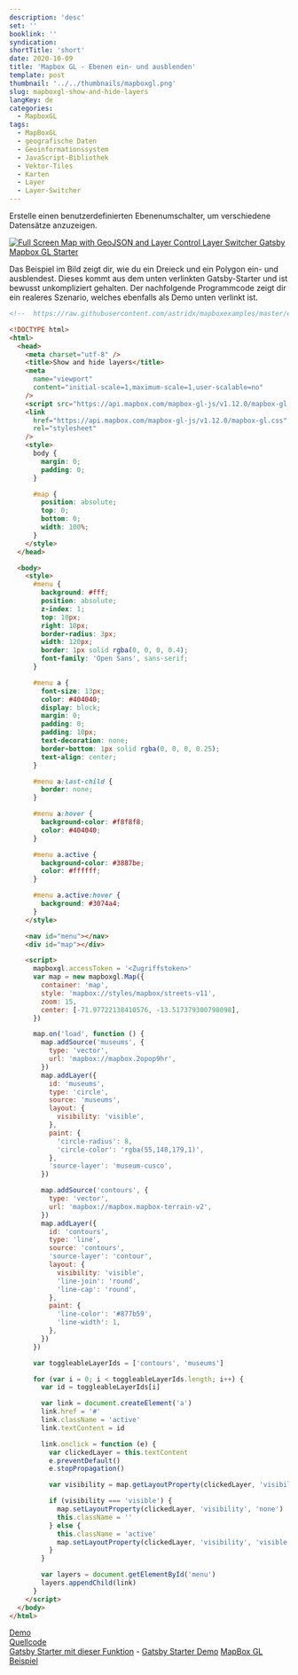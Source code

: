 ```yaml
---
description: 'desc'
set: ''
booklink: ''
syndication:
shortTitle: 'short'
date: 2020-10-09
title: 'Mapbox GL - Ebenen ein- und ausblenden'
template: post
thumbnail: '../../thumbnails/mapboxgl.png'
slug: mapboxgl-show-and-hide-layers
langKey: de
categories:
  - MapboxGL
tags:
  - MapBoxGL
  - geografische Daten
  - Geoinformationssystem
  - JavaScript-Bibliothek
  - Vektor-Tiles
  - Karten
  - Layer
  - Layer-Switcher
---
```


Erstelle einen benutzerdefinierten Ebenenumschalter, um verschiedene Datensätze anzuzeigen.

[![Full Screen Map with GeoJSON and Layer Control Layer Switcher Gatsby Mapbox GL Starter](https://user-images.githubusercontent.com/9974686/97810146-15a64600-1c72-11eb-8043-2ddf5c0e81f6.png)](https://astridx.github.io/gatsbystarter/gatsby-starter-mapbox-examples/map-show-and-hide-layers)

Das Beispiel im Bild zeigt dir, wie du ein Dreieck und ein Polygon ein- und ausblendest. Dieses kommt aus dem unten verlinkten Gatsby-Starter und ist bewusst unkompliziert gehalten. Der nachfolgende Programmcode zeigt dir ein realeres Szenario, welches ebenfalls als Demo unten verlinkt ist.

```html {numberLines: -2}
<!--  https://raw.githubusercontent.com/astridx/mapboxexamples/master/examples/show-and-hide-layers.html -->

<!DOCTYPE html>
<html>
  <head>
    <meta charset="utf-8" />
    <title>Show and hide layers</title>
    <meta
      name="viewport"
      content="initial-scale=1,maximum-scale=1,user-scalable=no"
    />
    <script src="https://api.mapbox.com/mapbox-gl-js/v1.12.0/mapbox-gl.js"></script>
    <link
      href="https://api.mapbox.com/mapbox-gl-js/v1.12.0/mapbox-gl.css"
      rel="stylesheet"
    />
    <style>
      body {
        margin: 0;
        padding: 0;
      }

      #map {
        position: absolute;
        top: 0;
        bottom: 0;
        width: 100%;
      }
    </style>
  </head>

  <body>
    <style>
      #menu {
        background: #fff;
        position: absolute;
        z-index: 1;
        top: 10px;
        right: 10px;
        border-radius: 3px;
        width: 120px;
        border: 1px solid rgba(0, 0, 0, 0.4);
        font-family: 'Open Sans', sans-serif;
      }

      #menu a {
        font-size: 13px;
        color: #404040;
        display: block;
        margin: 0;
        padding: 0;
        padding: 10px;
        text-decoration: none;
        border-bottom: 1px solid rgba(0, 0, 0, 0.25);
        text-align: center;
      }

      #menu a:last-child {
        border: none;
      }

      #menu a:hover {
        background-color: #f8f8f8;
        color: #404040;
      }

      #menu a.active {
        background-color: #3887be;
        color: #ffffff;
      }

      #menu a.active:hover {
        background: #3074a4;
      }
    </style>

    <nav id="menu"></nav>
    <div id="map"></div>

    <script>
      mapboxgl.accessToken = '<Zugriffstoken>'
      var map = new mapboxgl.Map({
        container: 'map',
        style: 'mapbox://styles/mapbox/streets-v11',
        zoom: 15,
        center: [-71.97722138410576, -13.517379300798098],
      })

      map.on('load', function () {
        map.addSource('museums', {
          type: 'vector',
          url: 'mapbox://mapbox.2opop9hr',
        })
        map.addLayer({
          id: 'museums',
          type: 'circle',
          source: 'museums',
          layout: {
            visibility: 'visible',
          },
          paint: {
            'circle-radius': 8,
            'circle-color': 'rgba(55,148,179,1)',
          },
          'source-layer': 'museum-cusco',
        })

        map.addSource('contours', {
          type: 'vector',
          url: 'mapbox://mapbox.mapbox-terrain-v2',
        })
        map.addLayer({
          id: 'contours',
          type: 'line',
          source: 'contours',
          'source-layer': 'contour',
          layout: {
            visibility: 'visible',
            'line-join': 'round',
            'line-cap': 'round',
          },
          paint: {
            'line-color': '#877b59',
            'line-width': 1,
          },
        })
      })

      var toggleableLayerIds = ['contours', 'museums']

      for (var i = 0; i < toggleableLayerIds.length; i++) {
        var id = toggleableLayerIds[i]

        var link = document.createElement('a')
        link.href = '#'
        link.className = 'active'
        link.textContent = id

        link.onclick = function (e) {
          var clickedLayer = this.textContent
          e.preventDefault()
          e.stopPropagation()

          var visibility = map.getLayoutProperty(clickedLayer, 'visibility')

          if (visibility === 'visible') {
            map.setLayoutProperty(clickedLayer, 'visibility', 'none')
            this.className = ''
          } else {
            this.className = 'active'
            map.setLayoutProperty(clickedLayer, 'visibility', 'visible')
          }
        }

        var layers = document.getElementById('menu')
        layers.appendChild(link)
      }
    </script>
  </body>
</html>
```

[Demo](https://astridx.github.io/mapboxexamples/examples/show-and-hide-layers.html)  
[Quellcode](https://github.com/astridx/mapboxexamples/blob/master/examples/show-and-hide-layers.html)  
[Gatsby Starter mit dieser Funktion](https://github.com/astridx/gatsby-starter-mapbox-examples) - [Gatsby Starter Demo](https://astridx.github.io/gatsbystarter/gatsby-starter-mapbox-examples/)
[MapBox GL Beispiel](https://docs.mapbox.com/mapbox-gl-js/example/toggle-layers/)
<img src="https://vg07.met.vgwort.de/na/1448a443bd494367a2a2445963dd6aa4" width="1" height="1" alt="">
